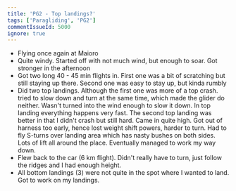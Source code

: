 ```yaml
---
title: 'PG2 - Top landings?'
tags: ['Paragliding', 'PG2']
commentIssueId: 5000
ignore: true
---
```


* Flying once again at Maioro
* Quite windy. Started off with not much wind, but enough to soar. Got stronger in the afternoon
* Got two long 40 - 45 min flights in. First one was a bit of scratching but still staying up there. Second one was easy to stay up, but kinda rumbly
* Did two top landings. Although the first one was more of a top crash. tried to slow down and turn at the same time, which made the glider do neither. Wasn't turned into the wind enough to slow it down. In top landing everything happens very fast. The second top landing was better in that I didn't crash but still hard. Came in quite high. Got out of harness too early, hence lost weight shift powers, harder to turn. Had to fly S-turns over landing area which has nasty bushes on both sides. Lots of lift all around the place. Eventually managed to work my way down.
* Flew back to the car (6 km flight). Didn't really have to turn, just follow the ridges and I had enough height.
* All bottom landings (3) were not quite in the spot where I wanted to land. Got to work on my landings.
